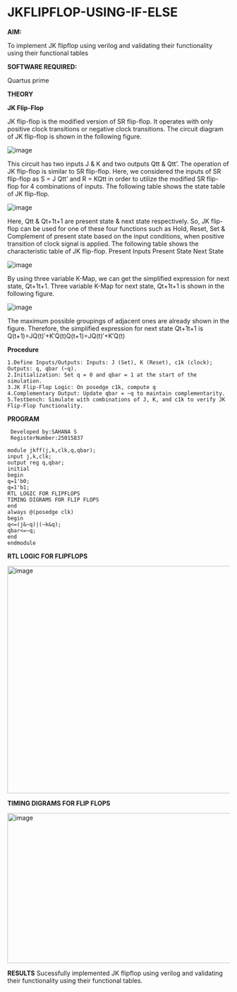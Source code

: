 # JKFLIPFLOP-USING-IF-ELSE

**AIM:** 

To implement  JK flipflop using verilog and validating their functionality using their functional tables

**SOFTWARE REQUIRED:**

Quartus prime

**THEORY**

**JK Flip-Flop**

JK flip-flop is the modified version of SR flip-flop. It operates with only positive clock transitions or negative clock transitions. The circuit diagram of JK flip-flop is shown in the following figure.

![image](https://github.com/naavaneetha/JKFLIPFLOP-USING-IF-ELSE/assets/154305477/a649c30b-232b-4558-b188-fd6c09845180)


This circuit has two inputs J & K and two outputs Qtt & Qtt’. The operation of JK flip-flop is similar to SR flip-flop. Here, we considered the inputs of SR flip-flop as S = J Qtt’ and R = KQtt in order to utilize the modified SR flip-flop for 4 combinations of inputs. The following table shows the state table of JK flip-flop.

![image](https://github.com/naavaneetha/JKFLIPFLOP-USING-IF-ELSE/assets/154305477/c4360742-e8a8-4937-b089-c46c0433f9a3)

 
Here, Qtt & Qt+1t+1 are present state & next state respectively. So, JK flip-flop can be used for one of these four functions such as Hold, Reset, Set & Complement of present state based on the input conditions, when positive transition of clock signal is applied. The following table shows the characteristic table of JK flip-flop. Present Inputs Present State Next State
 
![image](https://github.com/naavaneetha/JKFLIPFLOP-USING-IF-ELSE/assets/154305477/6c275261-a6d5-4c37-a3a7-1e88ca11c4cd)

By using three variable K-Map, we can get the simplified expression for next state, Qt+1t+1. Three variable K-Map for next state, Qt+1t+1 is shown in the following figure.
 
![image](https://github.com/naavaneetha/JKFLIPFLOP-USING-IF-ELSE/assets/154305477/5174f41b-0ce0-4329-a372-6d1943ea6673)

The maximum possible groupings of adjacent ones are already shown in the figure. Therefore, the simplified expression for next state Qt+1t+1 is Q(t+1)=JQ(t)′+K′Q(t)Q(t+1)=JQ(t)′+K′Q(t)

**Procedure**
```
1.Define Inputs/Outputs: Inputs: J (Set), K (Reset), c1k (clock); Outputs: q, qbar (~q).
2.Initialization: Set q = 0 and qbar = 1 at the start of the simulation.
3.JK Flip-Flop Logic: On posedge c1k, compute q
4.Complementary Output: Update qbar = ~q to maintain complementarity.
5.Testbench: Simulate with combinations of J, K, and c1k to verify JK Flip-Flop functionality.
```
**PROGRAM**
```
 Developed by:SAHANA S
 RegisterNumber:25015837

module jkff(j,k,clk,q,qbar);
input j,k,clk;
output reg q,qbar;
initial
begin
q=1'b0;
q=1'b1;
RTL LOGIC FOR FLIPFLOPS
TIMING DIGRAMS FOR FLIP FLOPS
end
always @(posedge clk)
begin
q<=(j&~q)|(~k&q);
qbar<=~q;
end
endmodule
```
**RTL LOGIC FOR FLIPFLOPS**

<img width="1122" height="515" alt="image" src="https://github.com/user-attachments/assets/0123a818-fe4b-4ae4-9712-81889e93608c" />


**TIMING DIGRAMS FOR FLIP FLOPS**

<img width="1247" height="340" alt="image" src="https://github.com/user-attachments/assets/a2aa226a-bca5-4f5e-9003-69a912c7799b" />

**RESULTS**
Sucessfully implemented JK flipflop using verilog and validating their functionality using their functional tables.
